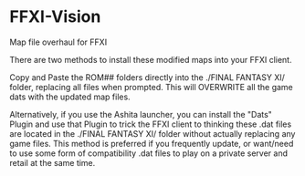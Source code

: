 # FFXI-Vision
Map file overhaul for FFXI

There are two methods to install these modified maps into your FFXI client.

Copy and Paste the ROM## folders directly into the ./FINAL FANTASY XI/ folder,
    replacing all files when prompted. This will OVERWRITE all the game dats
    with the updated map files.

Alternatively, if you use the Ashita launcher, you can install the "Dats" Plugin
    and use that Plugin to trick the FFXI client to thinking these .dat files
    are located in the ./FINAL FANTASY XI/ folder without actually replacing
    any game files.
    This method is preferred if you frequently update, or want/need to use some
    form of compatibility .dat files to play on a private server and retail at
    the same time.
    

